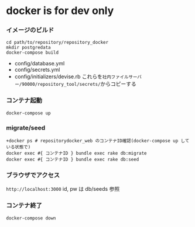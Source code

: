 # docker is for dev only

### イメージのビルド

```
cd path/to/repository/repository_docker
mkdir postgredata
docker-compose build
```

* config/database.yml
* config/secrets.yml
* config/initializers/devise.rb
これらを`社内ファイルサーバー/90000/repository_tool/secrets/`からコピーする

### コンテナ起動

```
docker-compose up
```

### migrate/seed
```
+docker ps # repositorydocker_web のコンテナID確認(docker-compose up している状態で)
docker exec #{ コンテナID } bundle exec rake db:migrate
docker exec #{ コンテナID } bundle exec rake db:seed
```

### ブラウザでアクセス

`http://localhost:3000`
id, pw は db/seeds 参照

### コンテナ終了

```
docker-compose down
```

